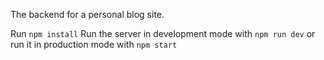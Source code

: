 The backend for a personal blog site.

Run `npm install`
Run the server in development mode with `npm run dev` or run it in production mode with `npm start`